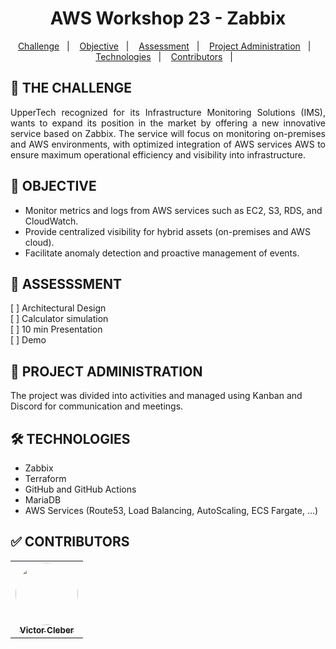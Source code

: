 <h1 align="center"> AWS Workshop 23 - Zabbix</h1>

<p align="center">
  <a href="#Challenge">Challenge</a>&nbsp;&nbsp;&nbsp;|&nbsp;&nbsp;&nbsp;  
  <a href="#Objective">Objective</a>&nbsp;&nbsp;&nbsp;|&nbsp;&nbsp;&nbsp;
  <a href="#Assessment">Assessment</a>&nbsp;&nbsp;&nbsp;|&nbsp;&nbsp;&nbsp;
  <a href="#Project-Administration">Project Administration</a>&nbsp;&nbsp;&nbsp;|&nbsp;&nbsp;&nbsp;
  <a href="#Technologies">Technologies</a>&nbsp;&nbsp;&nbsp;|&nbsp;&nbsp;&nbsp;
  <a href="#Contributors">Contributors</a>&nbsp;&nbsp;&nbsp;|&nbsp;&nbsp;&nbsp;
</p>


## 🚀 THE CHALLENGE

<p align="justify">UpperTech recognized for its  Infrastructure Monitoring Solutions (IMS), wants to expand its position in the market by offering a new innovative service based on Zabbix. 
The service will focus on monitoring on-premises and AWS environments, with optimized integration of AWS services AWS to ensure maximum operational efficiency and visibility into infrastructure.
</p>

## 🎲 OBJECTIVE

- Monitor metrics and logs from AWS services such as EC2, S3, RDS, and CloudWatch.
- Provide centralized visibility for hybrid assets (on-premises and AWS cloud).
- Facilitate anomaly detection and proactive management of events.

## 📝 ASSESSSMENT

[ ] Architectural Design</br>
[ ] Calculator simulation</br>
[ ] 10 min Presentation</br>
[ ] Demo</br>

## 🔗 PROJECT ADMINISTRATION
The project was divided into activities and managed using Kanban and Discord for communication and meetings.

## 🛠 TECHNOLOGIES

- Zabbix
- Terraform
- GitHub and GitHub Actions
- MariaDB
- AWS Services (Route53, Load Balancing, AutoScaling, ECS Fargate, ...)

## ✅ CONTRIBUTORS

<table style="width:100%">
  <tr>
    <td align="center"><a href="https://www.linkedin.com/in/victor-cleber/?locale=en_US"><img style="border-radius: 50%;" src="https://avatars.githubusercontent.com/u/13708226?v=4" width="100px;" alt=""/><br /><sub><b>Victor Cleber</b></sub></a><br /></td>
  </tr>  
</table>